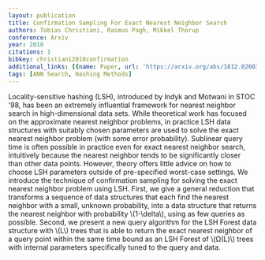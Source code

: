```yaml
---
layout: publication
title: Confirmation Sampling For Exact Nearest Neighbor Search
authors: Tobias Christiani, Rasmus Pagh, Mikkel Thorup
conference: Arxiv
year: 2018
citations: 1
bibkey: christiani2018confirmation
additional_links: [{name: Paper, url: 'https://arxiv.org/abs/1812.02603'}]
tags: [ANN Search, Hashing Methods]
---
```

Locality-sensitive hashing (LSH), introduced by Indyk and Motwani in STOC
'98, has been an extremely influential framework for nearest neighbor search in
high-dimensional data sets. While theoretical work has focused on the
approximate nearest neighbor problems, in practice LSH data structures with
suitably chosen parameters are used to solve the exact nearest neighbor problem
(with some error probability). Sublinear query time is often possible in
practice even for exact nearest neighbor search, intuitively because the
nearest neighbor tends to be significantly closer than other data points.
However, theory offers little advice on how to choose LSH parameters outside of
pre-specified worst-case settings.
  We introduce the technique of confirmation sampling for solving the exact
nearest neighbor problem using LSH. First, we give a general reduction that
transforms a sequence of data structures that each find the nearest neighbor
with a small, unknown probability, into a data structure that returns the
nearest neighbor with probability \\(1-\delta\\), using as few queries as possible.
Second, we present a new query algorithm for the LSH Forest data structure with
\\(L\\) trees that is able to return the exact nearest neighbor of a query point
within the same time bound as an LSH Forest of \\(Ω(L)\\) trees with internal
parameters specifically tuned to the query and data.